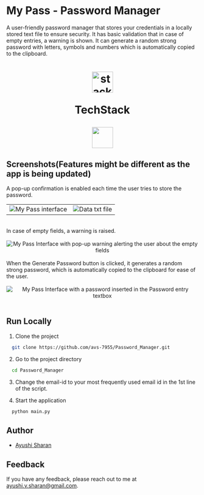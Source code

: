 # My Pass - Password Manager
A user-friendly password manager that stores your credentials in a locally stored text file to ensure security.
It has basic validation that in case of empty entries, a warning is shown.
It can generate a random strong password with letters, symbols and numbers which is automatically copied to the clipboard.

<h1 align="center">
  <img src="https://ik.imagekit.io/pq7opoglh/GitHub_ReadMe/stack_GjMfbKvDP.svg?ik-sdk-version=javascript-1.4.3&updatedAt=1655143763495" width="55" alt="stacklogo-python" />

 TechStack</h1>

<div align="center"><img width="55" src="https://raw.githubusercontent.com/gilbarbara/logos/master/logos/python.svg"/>
</div>

## Screenshots(Features might be different as the app is being updated)
A pop-up confirmation is enabled each time the user tries to store the password.
<div>
    <p align="center">
        <div align="center">
            <table>
                <tr>
                    <td>
                        <img src="https://ik.imagekit.io/pq7opoglh/GitHub_ReadMe/PythonMiniProjects/Pwd_Manager/Basic_storage_EHoLdlcKY.png?ik-sdk-version=javascript-1.4.3&updatedAt=1664598784337" alt="My Pass interface"/>
                    </td>
                    <td>
                        <img src="https://ik.imagekit.io/pq7opoglh/GitHub_ReadMe/PythonMiniProjects/Pwd_Manager/data_txt_6pGeU4rsw.png?ik-sdk-version=javascript-1.4.3&updatedAt=1664598784328" alt="Data txt file"/>
                    </td>
                </tr>
            </table>  
        </div>
<br>
In case of empty fields, a warning is raised.
<br>
<br>
<div align="center">
  <img src="https://ik.imagekit.io/pq7opoglh/GitHub_ReadMe/PythonMiniProjects/Pwd_Manager/field_empty_ZvjiUpk9DW.png?ik-sdk-version=javascript-1.4.3&updatedAt=1664598954049" alt="My Pass Interface with pop-up warning alerting the user about the empty fields"/>
</div>
<br>
When the Generate Password button is clicked, it generates a random strong password, which is automatically copied to the clipboard for ease of the user.
<br>
<br>
<div align="center">
  <img align="center" src="https://ik.imagekit.io/pq7opoglh/GitHub_ReadMe/PythonMiniProjects/Pwd_Manager/generation_pwd_gyxHJ_d-e.png?ik-sdk-version=javascript-1.4.3&updatedAt=1664599061506" alt="My Pass Interface with a password inserted in the Password entry textbox"/>
</div>
<br>

## Run Locally

1. Clone the project

```bash
  git clone https://github.com/avs-7955/Password_Manager.git
```

2. Go to the project directory

```bash
  cd Password_Manager
```
3. Change the email-id to your most frequently used email id in the 1st line of the script.

4. Start the application

```bash
  python main.py
```


## Author

- [Ayushi Sharan](https://github.com/avs-7955)


## Feedback

If you have any feedback, please reach out to me at ayushi.v.sharan@gmail.com.
